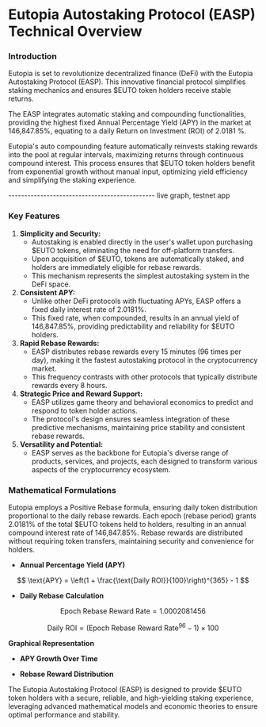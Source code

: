 # Eutopia Autostaking Protocol (EASP) Technical Overview

### **Introduction**

Eutopia is set to revolutionize decentralized finance (DeFi) with the Eutopia Autostaking Protocol (EASP). This innovative financial protocol simplifies staking mechanics and ensures $EUTO token holders receive stable returns.

The EASP integrates automatic staking and compounding functionalities, providing the highest fixed Annual Percentage Yield (APY) in the market at 146,847.85%, equating to a daily Return on Investment (ROI) of 2.0181 %.

Eutopia's auto compounding feature automatically reinvests staking rewards into the pool at regular intervals, maximizing returns through continuous compound interest. This process ensures that $EUTO token holders benefit from exponential growth without manual input, optimizing yield efficiency and simplifying the staking experience.

\---------------------------------------------- live graph, testnet app

### **Key Features**

1. **Simplicity and Security:**
   * Autostaking is enabled directly in the user's wallet upon purchasing $EUTO tokens, eliminating the need for off-platform transfers.
   * Upon acquisition of $EUTO, tokens are automatically staked, and holders are immediately eligible for rebase rewards.
   * This mechanism represents the simplest autostaking system in the DeFi space.
2. **Consistent APY:**
   * Unlike other DeFi protocols with fluctuating APYs, EASP offers a fixed daily interest rate of 2.0181%.
   * This fixed rate, when compounded, results in an annual yield of 146,847.85%, providing predictability and reliability for $EUTO holders.
3. **Rapid Rebase Rewards:**
   * EASP distributes rebase rewards every 15 minutes (96 times per day), making it the fastest autostaking protocol in the cryptocurrency market.
   * This frequency contrasts with other protocols that typically distribute rewards every 8 hours.
4. **Strategic Price and Reward Support:**
   * EASP utilizes game theory and behavioral economics to predict and respond to token holder actions.
   * The protocol's design ensures seamless integration of these predictive mechanisms, maintaining price stability and consistent rebase rewards.
5. **Versatility and Potential:**
   * EASP serves as the backbone for Eutopia's diverse range of products, services, and projects, each designed to transform various aspects of the cryptocurrency ecosystem.

### **Mathematical Formulations**

Eutopia employs a Positive Rebase formula, ensuring daily token distribution proportional to the daily rebase rewards. Each epoch (rebase period) grants 2.0181% of the total $EUTO tokens held to holders, resulting in an annual compound interest rate of 146,847.85%. Rebase rewards are distributed without requiring token transfers, maintaining security and convenience for holders.

* **Annual Percentage Yield (APY)**

$$
\text{APY} = \left(1 + \frac{\text{Daily ROI}}{100}\right)^{365} - 1
$$

* **Daily Rebase Calculation**

$$
\text{Epoch Rebase Reward Rate} = 1.0002081456
$$

$$
\text{Daily ROI} = (\text{Epoch Rebase Reward Rate}^{96} - 1) \times 100
$$

**Graphical Representation**

* **APY Growth Over Time**



* **Rebase Reward Distribution**



The Eutopia Autostaking Protocol (EASP) is designed to provide $EUTO token holders with a secure, reliable, and high-yielding staking experience, leveraging advanced mathematical models and economic theories to ensure optimal performance and stability.
